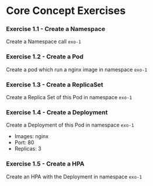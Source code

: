 # Core Concept Exercises

### Exercise 1.1 - Create a Namespace

Create a Namespace call `exo-1`

### Exercise 1.2 - Create a Pod

Create a pod which run a nginx image in namespace `exo-1`

### Exercise 1.3 - Create a ReplicaSet

Create a Replica Set of this Pod in namespace `exo-1`

### Exercise 1.4 - Create a Deployment

Create a Deployment of this Pod in namespace `exo-1`

- Images: nginx
- Port: 80  
- Replicas: 3

### Exercise 1.5 - Create a HPA

Create an HPA with the Deployment in namespace `exo-1`


